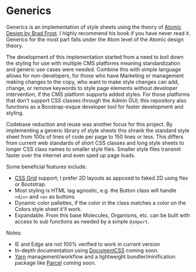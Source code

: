 # Generics

Generics is an implementation of style sheets using the theory of [Atomic Design by Brad Frost](http://atomicdesign.bradfrost.com/). I highly recommend his book
 if you have never read it. Generics for the most part falls under the Atom level of the Atomic design theory.

The development of this implementation started from a need to boil down the styling for use with multiple CMS platforms meaning standardization and generic use
 cases were needed. Combine this with simple language allows for non-developers, for those who have Marketing or management making changes to the copy, who want
 to make style changes can add, change, or remove keywords to style page elements without developer intervention, if the CMS platform supports added styles. For
 those platforms that don't support CSS classes through the Admin GUI; this repository also functions as a Boostrap-esque developer tool for faster development
 and styling.

Codebase reduction and reuse was another focus for this project. By implementing a generic library of style sheets this shrank the standard style sheet from 100s
 of lines of code per page to 150 lines or less. This differs from current web standards of short CSS classes and long style sheets to longer CSS class names to
 smaller style files. Smaller style files transmit faster over the internet and even sped up page loads.

Some beneficial features include:
- [CSS Grid](https://developer.mozilla.org/en-US/docs/Web/CSS/CSS_Grid_Layout) support; I prefer 2D layouts as apposed to faked 2D using flex or Bootstrap.
- Most styling is HTML tag agnostic, e.g. the Button class will handle `<div>` and `<a>` as buttons.
- Dynamic color pallettes, if the color in the class matches a color on the Colors style sheet it'll work.
- Expandable. From this base Molecules, Organisms, etc. can be built with access to sub functions as needed by a simple `@import`.

Notes:
- IE and Edge are not 100% verified to work in current version
- In-depth documentation using [DocumentCSS](https://documentcss.com/) coming soon.
- [Yarn](https://yarnpkg.com/en/) management/workflow and a lightweight bundler/minification package like [Parcel](https://parceljs.org/) coming soon.